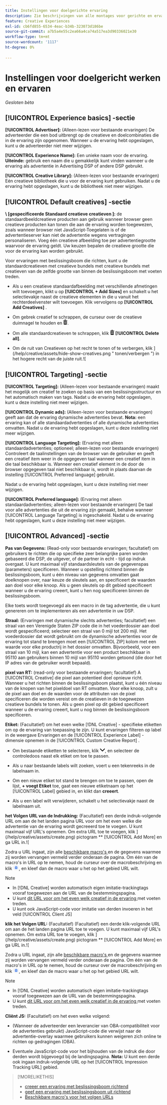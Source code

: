 ```yaml
---
title: Instellingen voor doelgerichte ervaring
description: Zie beschrijvingen van alle montages voor gerichte en ervaringen.
feature: Creative Experiences
exl-id: cb6fd855-6534-4eac-b34b-323073d186be
source-git-commit: a7b5a4e55c2ea66a4ca74a517ea3d90336021e30
workflow-type: tm+mt
source-wordcount: '1117'
ht-degree: 0%

---
```


# Instellingen voor doelgericht werken en ervaren

*Gesloten bèta*

## [!UICONTROL Experience basics] -sectie

**[!UICONTROL Advertiser]:** (Alleen-lezen voor bestaande ervaringen) De adverteerder die een bod uitbrengt op de creatieve en doelcombinaties die in de ervaring zijn opgenomen. Wanneer u de ervaring hebt opgeslagen, kunt u de adverteerder niet meer wijzigen.

**[!UICONTROL Experience Name]:** Een unieke naam voor de ervaring. **Uiteinde:** gebruik een naam die u gemakkelijk kunt vinden wanneer u de ervaring als advertentie in Advertising DSP of andere DSP gebruikt.

**[!UICONTROL Creative Library]:** (Alleen-lezen voor bestaande ervaringen) Eén creatieve bibliotheek die u voor de ervaring kunt gebruiken. Nadat u de ervaring hebt opgeslagen, kunt u de bibliotheek niet meer wijzigen.

## [!UICONTROL Default creatives] -sectie

**\ [gespecificeerde Standaard creatieve creatieven \]:** de standaardbeeldcreatieve producten aan gebruik wanneer browser geen creatieve producten kan tonen die aan de ervaring worden toegewezen, zoals wanneer browser niet JavaScript-Toegelaten is of de advertentieserver kan niet de advertentie wegens vertragingen personaliseren. Voeg één creatieve afbeelding toe per advertentiegrootte waarvoor de ervaring geldt. Uw keuzen bepalen de creatieve grootte die voor de ervaring kan worden gebruikt.<!-- In the legacy product, you selected the ad sizes for the experience, and then selected default images for each of those ad sizes. This feels a little wonky in that there isn't a distinct/obvious "Creative Sizes" setting to reference. -->

Voor ervaringen met beslissingsboom die richten, kunt u de standaardcreatieven met creatieve bundels met creatieve bundels met creatieven van de zelfde grootte van binnen de beslissingsboom met voeten treden.<!-- verify -->

* Als u een creatieve standaardafbeelding met verschillende afmetingen wilt toevoegen, klikt u op **[!UICONTROL + Add Sizes]** en schakelt u het selectievakje naast de creatieve elementen in die u vanuit het rechterdeelvenster wilt toevoegen. Klik vervolgens op **[!UICONTROL Add Creatives]** .

* Om gebrek creatief te schrappen, de curseur over de creatieve duimnagel te houden en ![ Schrapping ](/help/creative/assets/delete.png " te klikken schrapt ").

* Om alle standaardcreatieven te schrappen, klik ![ Schrapping ](/help/creative/assets/delete.png " ") **[!UICONTROL Delete all]**.

* Om de ruit van Creatieven op het recht te tonen of te verbergen, klik ](/help/creative/assets/hide-show-creatives.png " tonen/verbergen ") in het hogere recht van de juiste ruit.![

## [!UICONTROL Targeting] -sectie

**[!UICONTROL Targeting]:** (Alleen-lezen voor bestaande ervaringen) maakt het mogelijk om creatief te zoeken op basis van een beslissingsstructuur en het automatisch maken van tags. Nadat u de ervaring hebt opgeslagen, kunt u deze instelling niet meer wijzigen.

**[!UICONTROL Dynamic ads]:** (Alleen-lezen voor bestaande ervaringen) geeft aan dat de ervaring dynamische advertenties bevat. **Nota:** een ervaring kan of alle standaardadvertenties of alle dynamische advertenties omvatten. Nadat u de ervaring hebt opgeslagen, kunt u deze instelling niet meer wijzigen.

**[!UICONTROL Language Targeting]:** (Ervaring met alleen standaardadvertenties; optioneel; alleen-lezen voor bestaande ervaringen) Controleert de taalinstellingen van de browser van de gebruiker en geeft een creatief item weer in de opgegeven taal wanneer een creatief item in die taal beschikbaar is. Wanneer een creatief element in de door de browser opgegeven taal niet beschikbaar is, wordt in plaats daarvan de instelling [!UICONTROL Preferred language] gebruikt.

Nadat u de ervaring hebt opgeslagen, kunt u deze instelling niet meer wijzigen.

**[!UICONTROL Preferred language]:** (Ervaring met alleen standaardadvertenties; alleen-lezen voor bestaande ervaringen) De taal voor alle advertenties die uit de ervaring zijn gemaakt, behalve wanneer [!UICONTROL Language Targeting] is ingeschakeld. Nadat u de ervaring hebt opgeslagen, kunt u deze instelling niet meer wijzigen.

## [!UICONTROL Advanced] -sectie

**Pas van Gegevens:** (Read-only voor bestaande ervaringen; facultatief) om gebruikers te richten die op specifieke zeer belangrijke paren worden gebaseerd die DSP, de uitgever, of de partner in echt - tijd op indruk overgaat. U kunt maximaal vijf standaardsleutels van de gegevenspas (parameters) specificeren. Wanneer u opstelling richtend binnen de beslissingsboom, kunt u één niveau van gegevens omvatten gaat doelknopen over, naar keuze de sleutels aan, en specificeert de waarden aan doel voor elke knoop. Als u geen sleutels op dit gebied specificeert wanneer u de ervaring creeert, kunt u hen nog specificeren binnen de beslissingsboom.

Elke toets wordt toegevoegd als een macro in de tag advertentie, die u kunt genereren om te implementeren als een advertentie in uw DSP.

**Straal:** (Ervaringen met dynamische slechts advertenties; facultatief) een straal van een Verenigde Staten ZIP code die in het voederdossier aan doel wordt gespecificeerd; selecteer een straal van 0 mijl tot 200 mijl. Het voederdossier dat wordt gebruikt om de dynamische advertenties voor de ervaring tot stand te brengen moet een [!UICONTROL ZIP] kolom <!-- or a user-named column mapped to a ZIP column --> met een waarde voor elke productrij in het dossier omvatten. Bijvoorbeeld, voor een straal van 10 mijl, kan een advertentie voor een product beschikbaar in 95110 aan gebruikers binnen 10 mijl van 95110 worden getoond (die door het IP adres van de gebruiker wordt bepaald).

**pixel van RT:** (read-only voor bestaande ervaringen; facultatief) A [!UICONTROL Creative] die pixel aan potentieel doel opnieuw richt. Wanneer u het richten binnen de beslissingsboom plaatst, kunt u één niveau van de knopen van het pixeldoel van RT omvatten. Voor elke knoop, zult u de pixel aan doel en de waarden voor de attributen van de pixel specificeren die worden vereist om de creatieven in de toegewezen creatieve bundels te tonen. Als u geen pixel op dit gebied specificeert wanneer u de ervaring creeert, kunt u nog binnen de beslissingsboom specificeren.<!-- May move this to just within the decision tree. -->

**Etiket:**<!-- should be "Labels" --> (Facultatief) om het even welke [!DNL Creative] - specifieke etiketten om op de ervaring van toepassing te zijn. U kunt ervaringen filteren op label in de weergave Ervaringen en de [!UICONTROL Experience Label] -dimensie opnemen in de [!UICONTROL Custom Creative Report] .

* Om bestaande etiketten te selecteren, klik ![ neer ](/help/creative/assets/chevron-down.png " "), en selecteer de controledoos naast elk etiket om toe te passen.

* Als u naar bestaande labels wilt zoeken, voert u een tekenreeks in de labelnaam in.

* Om een nieuw etiket tot stand te brengen om toe te passen, open de lijst, **+ voegt Etiket** toe, gaat een nieuwe etiketnaam op het [!UICONTROL Label] gebied in, en klikt dan **creeert**.

* Als u een label wilt verwijderen, schakelt u het selectievakje naast de labelnaam uit.

**het Volgen URL van de Indrukking:** (Facultatief) een derde indruk-volgende URL om aan de het landen pagina URL voor om het even welke die advertentie van de ervaring wordt gecreeerd toe te voegen. U kunt maximaal vijf URL&#39;s opnemen. Om extra URL toe te voegen, klik ](/help/creative/assets/create.png) pictogram ** [!UICONTROL Add More] en ga URL in.![

Zodra u URL ingaat, zijn alle [ beschikbare macro&#39;s ](/help/creative/creative-macros.md) en de gegevens waarmee zij worden vervangen vermeld verder onderaan de pagina. Om één van de macro&#39;s in URL op te nemen, houd de curseur over de macrobeschrijving en klik ![ Exemplaar aan klembord ](/help/creative/assets/copy-to-clipboard.png " Exemplaar aan klembord "), en kleef dan de macro waar u het op het gebied URL wilt.

>[!NOTE]
>
>* In [!DNL Creative] worden automatisch eigen imitatie-trackingtags vooraf toegewezen aan de URL van de bestemmingspagina.
>* U kunt [ dit URL voor om het even welk creatief in de ervaring ](experience-tracking-urls-targeting.md) met voeten treden.
>* U kunt ook JavaScript-code voor imitatie van derden invoeren in het veld [!UICONTROL Client JS]

**klik het Volgen URL:** (Facultatief) (Facultatief) een derde klik-volgende URL om aan de het landen pagina URL toe te voegen. U kunt maximaal vijf URL&#39;s opnemen. Om extra URL toe te voegen, klik ](/help/creative/assets/create.png) pictogram ** [!UICONTROL Add More] en ga URL in.![

Zodra u URL ingaat, zijn alle [ beschikbare macro&#39;s ](/help/creative/creative-macros.md) en de gegevens waarmee zij worden vervangen vermeld verder onderaan de pagina. Om één van de macro&#39;s in URL op te nemen, houd de curseur over de macrobeschrijving en klik ![ Exemplaar aan klembord ](/help/creative/assets/copy-to-clipboard.png " Exemplaar aan klembord "), en kleef dan de macro waar u het op het gebied URL wilt.

>[!NOTE]
>
>* In [!DNL Creative] worden automatisch eigen imitatie-trackingtags vooraf toegewezen aan de URL van de bestemmingspagina.
>* U kunt [ dit URL voor om het even welk creatief in de ervaring ](experience-tracking-urls-targeting.md) met voeten treden.

**Cliënt JS:** (Facultatief) om het even welke volgend:

* (Wanneer de adverteerder een leverancier van OBA-compatibiliteit voor de advertenties gebruikt) JavaScript-code die verwijst naar de advertentie-overlay waarmee gebruikers kunnen weigeren zich online te richten op gedragingen (OBA).

* Eventuele JavaScript-code voor het bijhouden van de indruk die door derden wordt bijgevoegd bij de landingspagina. **Nota:** U kunt een derde ook ingaan indruk-volgende URL op het [!UICONTROL Impression Tracking URL] gebied.

>[!MORELIKETHIS]
>
>* [ creeer een ervaring met beslissingsboom richtend ](experience-create-targeting.md)
>* [ geef een ervaring met beslissingsboom uit richtend ](experience-edit-targeting.md)
>* [ Beschikbare macro&#39;s voor het volgen URLs ](/help/creative/creative-macros.md)
